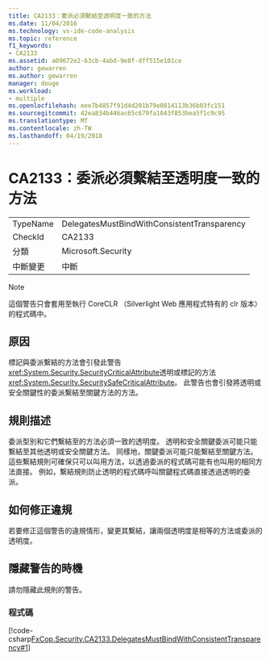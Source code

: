 ```yaml
---
title: CA2133：委派必須繫結至透明度一致的方法
ms.date: 11/04/2016
ms.technology: vs-ide-code-analysis
ms.topic: reference
f1_keywords:
- CA2133
ms.assetid: a09672e2-63cb-4abd-9e8f-dff515e101ce
author: gewarren
ms.author: gewarren
manager: douge
ms.workload:
- multiple
ms.openlocfilehash: eee7b4857f91d4d201b79e0814113b36b03fc151
ms.sourcegitcommit: 42ea834b446ac65c679fa1043f853bea5f1c9c95
ms.translationtype: MT
ms.contentlocale: zh-TW
ms.lasthandoff: 04/19/2018
---
```

# <a name="ca2133-delegates-must-bind-to-methods-with-consistent-transparency"></a>CA2133：委派必須繫結至透明度一致的方法
|||
|-|-|
|TypeName|DelegatesMustBindWithConsistentTransparency|
|CheckId|CA2133|
|分類|Microsoft.Security|
|中斷變更|中斷|

> [!NOTE]
>  這個警告只會套用至執行 CoreCLR （Silverlight Web 應用程式特有的 clr 版本） 的程式碼中。

## <a name="cause"></a>原因
 標記與委派繫結的方法會引發此警告<xref:System.Security.SecurityCriticalAttribute>透明或標記的方法<xref:System.Security.SecuritySafeCriticalAttribute>。 此警告也會引發將透明或安全關鍵性的委派繫結至關鍵方法的方法。

## <a name="rule-description"></a>規則描述
 委派型別和它們繫結至的方法必須一致的透明度。 透明和安全關鍵委派可能只能繫結至其他透明或安全關鍵方法。 同樣地，關鍵委派可能只能繫結至關鍵方法。 這些繫結規則可確保只可以叫用方法，以透過委派的程式碼可能有也叫用的相同方法直接。 例如，繫結規則防止透明的程式碼呼叫關鍵程式碼直接透過透明的委派。

## <a name="how-to-fix-violations"></a>如何修正違規
 若要修正這個警告的違規情形，變更其繫結，讓兩個透明度是相等的方法或委派的透明度。

## <a name="when-to-suppress-warnings"></a>隱藏警告的時機
 請勿隱藏此規則的警告。

### <a name="code"></a>程式碼
 [!code-csharp[FxCop.Security.CA2133.DelegatesMustBindWithConsistentTransparency#1](../code-quality/codesnippet/CSharp/ca2133-delegates-must-bind-to-methods-with-consistent-transparency_1.cs)]